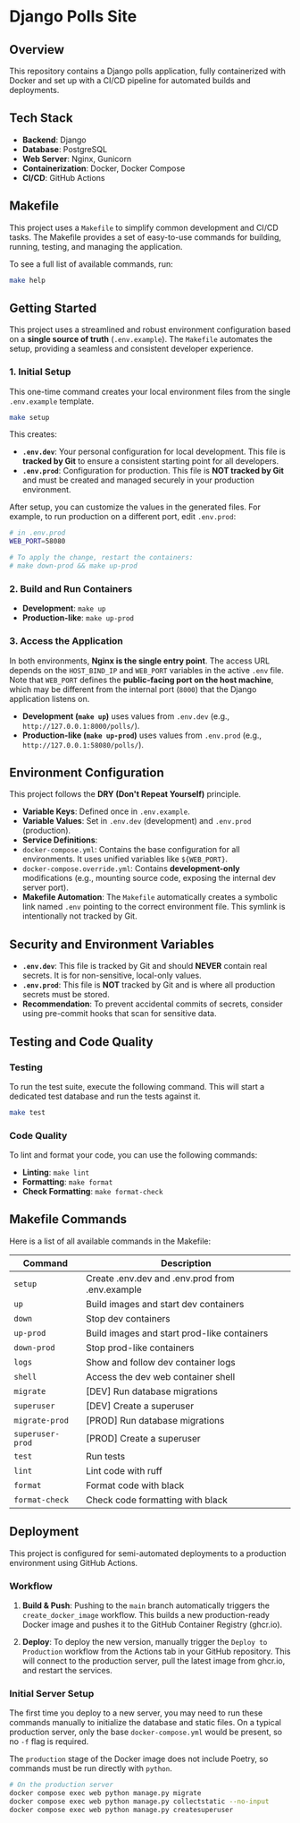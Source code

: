 # Django Polls Site

## Overview

This repository contains a Django polls application, fully containerized with Docker and set up with a CI/CD pipeline for automated builds and deployments.

## Tech Stack

*   **Backend**: Django
*   **Database**: PostgreSQL
*   **Web Server**: Nginx, Gunicorn
*   **Containerization**: Docker, Docker Compose
*   **CI/CD**: GitHub Actions

## Makefile

This project uses a `Makefile` to simplify common development and CI/CD tasks. The Makefile provides a set of easy-to-use commands for building, running, testing, and managing the application.

To see a full list of available commands, run:

```bash
make help
```

## Getting Started

This project uses a streamlined and robust environment configuration based on a **single source of truth** (`.env.example`). The `Makefile` automates the setup, providing a seamless and consistent developer experience.

### 1. Initial Setup
This one-time command creates your local environment files from the single `.env.example` template.
```bash
make setup
```
This creates:
*   **`.env.dev`**: Your personal configuration for local development. This file is **tracked by Git** to ensure a consistent starting point for all developers.
*   **`.env.prod`**: Configuration for production. This file is **NOT tracked by Git** and must be created and managed securely in your production environment.

After setup, you can customize the values in the generated files. For example, to run production on a different port, edit `.env.prod`:
```sh
# in .env.prod
WEB_PORT=58080

# To apply the change, restart the containers:
# make down-prod && make up-prod
```

### 2. Build and Run Containers
*   **Development**: `make up`
*   **Production-like**: `make up-prod`

### 3. Access the Application
In both environments, **Nginx is the single entry point**. The access URL depends on the `HOST_BIND_IP` and `WEB_PORT` variables in the active `.env` file. Note that `WEB_PORT` defines the **public-facing port on the host machine**, which may be different from the internal port (`8000`) that the Django application listens on.
*   **Development (`make up`)** uses values from `.env.dev` (e.g., `http://127.0.0.1:8000/polls/`).
*   **Production-like (`make up-prod`)** uses values from `.env.prod` (e.g., `http://127.0.0.1:58080/polls/`).

## Environment Configuration
This project follows the **DRY (Don't Repeat Yourself)** principle.

*   **Variable Keys**: Defined once in `.env.example`.
*   **Variable Values**: Set in `.env.dev` (development) and `.env.prod` (production).
*   **Service Definitions**:
  * `docker-compose.yml`: Contains the base configuration for all environments. It uses unified variables like `${WEB_PORT}`.
  * `docker-compose.override.yml`: Contains **development-only** modifications (e.g., mounting source code, exposing the internal dev server port).
*   **Makefile Automation**: The `Makefile` automatically creates a symbolic link named `.env` pointing to the correct environment file. This symlink is intentionally not tracked by Git.

## Security and Environment Variables
*   **`.env.dev`**: This file is tracked by Git and should **NEVER** contain real secrets. It is for non-sensitive, local-only values.
*   **`.env.prod`**: This file is **NOT** tracked by Git and is where all production secrets must be stored.
*   **Recommendation**: To prevent accidental commits of secrets, consider using pre-commit hooks that scan for sensitive data.

## Testing and Code Quality

### Testing
To run the test suite, execute the following command. This will start a dedicated test database and run the tests against it.
```bash
make test
```

### Code Quality
To lint and format your code, you can use the following commands:
*   **Linting**: `make lint`
*   **Formatting**: `make format`
*   **Check Formatting**: `make format-check`

## Makefile Commands

Here is a list of all available commands in the Makefile:

| Command          | Description                                       |
|------------------|---------------------------------------------------|
| `setup`          | Create .env.dev and .env.prod from .env.example   |
| `up`             | Build images and start dev containers             |
| `down`           | Stop dev containers                               |
| `up-prod`        | Build images and start prod-like containers       |
| `down-prod`      | Stop prod-like containers                         |
| `logs`           | Show and follow dev container logs                |
| `shell`          | Access the dev web container shell                |
| `migrate`        | [DEV] Run database migrations                     |
| `superuser`      | [DEV] Create a superuser                          |
| `migrate-prod`   | [PROD] Run database migrations                    |
| `superuser-prod` | [PROD] Create a superuser                         |
| `test`           | Run tests                                         |
| `lint`           | Lint code with ruff                               |
| `format`         | Format code with black                            |
| `format-check`   | Check code formatting with black                  |

## Deployment

This project is configured for semi-automated deployments to a production environment using GitHub Actions.

### Workflow

1.  **Build & Push**: Pushing to the `main` branch automatically triggers the `create_docker_image` workflow. This builds a new production-ready Docker image and pushes it to the GitHub Container Registry (ghcr.io).

2.  **Deploy**: To deploy the new version, manually trigger the `Deploy to Production` workflow from the Actions tab in your GitHub repository. This will connect to the production server, pull the latest image from ghcr.io, and restart the services.

### Initial Server Setup

The first time you deploy to a new server, you may need to run these commands manually to initialize the database and static files. On a typical production server, only the base `docker-compose.yml` would be present, so no `-f` flag is required.

The `production` stage of the Docker image does not include Poetry, so commands must be run directly with `python`.

```bash
# On the production server
docker compose exec web python manage.py migrate
docker compose exec web python manage.py collectstatic --no-input
docker compose exec web python manage.py createsuperuser
```